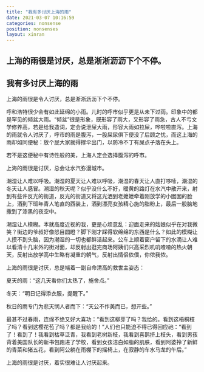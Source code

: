 ```yaml
---
title: "我有多讨厌上海的雨"
date: 2021-03-07 10:16:59
categories: nonsense
position: nonsenses
layout: xinran
---
```

上海的雨很是讨厌，总是淅淅沥沥下个不停。
---

<!-- <ul class="list-inline text-center">
<audio controls="controls">
    <source src="http://music.163.com/song/media/outer/url?id=1373002687.mp3" type="audio/ogg">
    <source src="http://music.163.com/song/media/outer/url?id=1373002687.mp3" type="audio/mpeg">
<embed height="50" width="1500" src="http://music.163.com/song/media/outer/url?id=1373002687.mp3" />
</audio>
</ul>

*Twilight Rush(暮色狂奔）— 结冰水* -->

## 我有多讨厌上海的雨

上海的雨很是令人讨厌，总是淅淅沥沥下个不停。

呼和浩特很少会有如此延绵的小雨。儿时的呼市似乎更是从未下过雨。印象中的都是罕见的倾盆大雨。“倾盆”很是形象，既形容了雨大，又形容了雨急，古人不亏文学修养高，若是给我造词，定会说泄屎大雨，形容大雨如拉屎，哗啦啦直泻。上海的雨就令人讨厌了，呼市的雨是腹泻，一股屎尿俱下便没了后顾之忧，而这上海的雨却如同便秘：放个屁大家就得撑伞出门，以防冷不丁有屎点子落在头上。

若不是这便秘中有诗性般的美，上海人定会选择腹泻的呼市。

上海的雨很是讨厌，总会让水汽弥漫城市。

潮湿让人难以呼吸。潮湿的夏天让人难以呼吸，潮湿的春天让人直打哆嗦，潮湿的冬天让人感冒。潮湿的秋天呢？似乎没什么不好，暖黄的路灯在水汽中散开来，射到有些许反光的街道，反光的街道又将这光洒到老嬷嬷牵着刚放学的小囡囡的脸上，洒到下班年青人笔直的西装上，洒到漂亮女孩精心施的脂粉上，最后一股脑地撒到了漆黑的夜空中。

潮湿让人模糊。本就高度近视的我，更是心烦意乱：迎面走来的姑娘似乎在对我微笑？街边的爷叔好像怒目圆瞪？脚下刚才踩得软绵绵的东西是什么？如此的模糊让人摸不到头脑，因为潮湿的一切也都鲜活起来。公车上顺着窗户留下的水滴让人难以看清十几米外的街对面，却反射出逛完商场阿姨们兴高采烈叽叽喳喳的热火朝天，反射出放学高中生略有凝重的朝气，反射出情侣依偎，你侬我侬。

上海的雨很是讨厌，总是端着一副自命清高的救世主姿态：

夏天的雨：“这几天看你们太热了，施舍点。”

冬天：“明日记得添衣服，提醒下。”

秋日的雨专门为悲天悯人者而下：“天公不作美而已，想开些。”

最甚不过春雨，连绵不绝又好大喜功：“看到这柳芽了吗？我给的。看到这梧桐枝了吗？看到这樱花苞了吗？都是我给的！”人们也只能迫不得已得回应祂：“看到了！看到了！我看到枯草泛青，我看到老树新枝，我看到喜鹊挤上枝头，看到男孩背着美国队长的新书包跑进了学校，看到女孩洁白如脂的肌肤，看到阿婆拎了新鲜的青菜和猪五花，看到阿公躺在雨棚下的摇椅上，在寂静的车水马龙的午后。”

上海的雨很是讨厌，着实很难让人讨厌起来。
